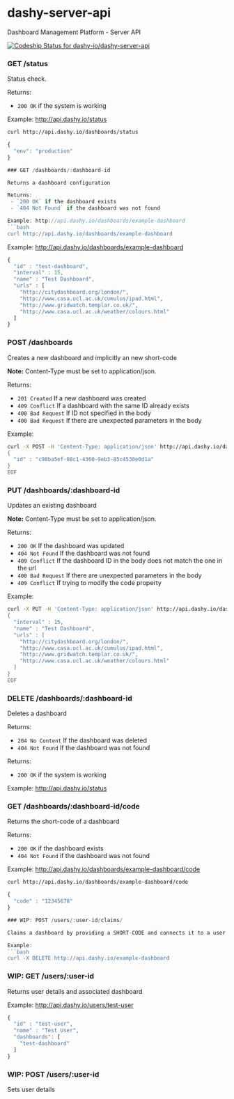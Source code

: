 dashy-server-api
================
Dashboard Management Platform - Server API

[![Codeship Status for dashy-io/dashy-server-api](https://codeship.com/projects/669bc9e0-5795-0132-c62d-2aedc25d7739/status)](https://codeship.com/projects/49856)

### GET /status

Status check.

Returns:
 - `200 OK` if the system is working

Example: http://api.dashy.io/status
```bash
curl http://api.dashy.io/dashboards/status
```

```js
{
  "env": "production"
}

### GET /dashboards/:dashboard-id

Returns a dashboard configuration

Returns:
 - `200 OK` if the dashboard exists
 - `404 Not Found` if the dashboard was not found

Example: http://api.dashy.io/dashboards/example-dashboard
```bash
curl http://api.dashy.io/dashboards/example-dashboard
```

Example: http://api.dashy.io/dashboards/example-dashboard
```js
{
  "id" : "test-dashboard",
  "interval" : 15,
  "name" : "Test Dashboard",
  "urls" : [
    "http://citydashboard.org/london/",
    "http://www.casa.ucl.ac.uk/cumulus/ipad.html",
    "http://www.gridwatch.templar.co.uk/",
    "http://www.casa.ucl.ac.uk/weather/colours.html"
  ]
}
```

### POST /dashboards

Creates a new dashboard and implicitly an new short-code

**Note:** Content-Type must be set to application/json.

Returns:
 - `201 Created` If a new dashboard was created
 - `409 Conflict` If a dashboard with the same ID already exists
 - `400 Bad Request` If ID not specified in the body
 - `400 Bad Request` If there are unexpected parameters in the body
 
Example:
```bash
curl -X POST -H 'Content-Type: application/json' http://api.dashy.io/dashboards -d @- << EOF
{
  "id" : "c98ba5ef-08c1-4360-9eb3-85c4530e0d1a"
}
EOF
```

### PUT /dashboards/:dashboard-id
Updates an existing dashboard

**Note:** Content-Type must be set to application/json.

Returns:
 - `200 OK` If the dashboard was updated
 - `404 Not Found` If the dashboard was not found
 - `409 Conflict` If the dashboard ID in the body does not match the one in the url
 - `400 Bad Request` If there are unexpected parameters in the body
 - `409 Conflict` If trying to modify the code property

Example:
```bash
curl -X PUT -H 'Content-Type: application/json' http://api.dashy.io/dashboards/example-dashboard -d @- << EOF
{
  "interval" : 15,
  "name" : "Test Dashboard",
  "urls" : [
    "http://citydashboard.org/london/",
    "http://www.casa.ucl.ac.uk/cumulus/ipad.html",
    "http://www.gridwatch.templar.co.uk/",
    "http://www.casa.ucl.ac.uk/weather/colours.html"
  ]
}
EOF
```

### DELETE /dashboards/:dashboard-id

Deletes a dashboard

Returns:
 - `204 No Content` If the dashboard was deleted
 - `404 Not Found` If the dashboard was not found

Returns:
 - `200 OK` if the system is working

Example: http://api.dashy.io/status

### GET /dashboards/:dashboard-id/code

Returns the short-code of a dashboard

Returns:
 - `200 OK` if the dashboard exists
 - `404 Not Found` if the dashboard was not found

Example: http://api.dashy.io/dashboards/example-dashboard/code
```bash
curl http://api.dashy.io/dashboards/example-dashboard/code
```
```js
{
  "code" : "12345678"
}

### WIP: POST /users/:user-id/claims/

Claims a dashboard by providing a SHORT-CODE and connects it to a user's account.

Example:
```bash
curl -X DELETE http://api.dashy.io/example-dashboard
```

### WIP: GET /users/:user-id

Returns user details and associated dashboard

Example: http://api.dashy.io/users/test-user
```js
{
  "id" : "test-user",
  "name" : "Test User",
  "dashboards": [
    "test-dashboard"
  ]
}
```

### WIP: POST /users/:user-id

Sets user details
